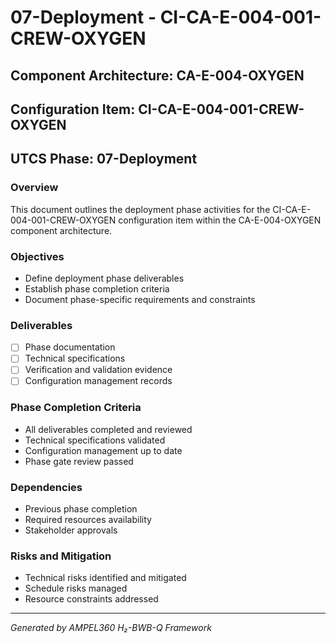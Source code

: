 # 07-Deployment - CI-CA-E-004-001-CREW-OXYGEN

## Component Architecture: CA-E-004-OXYGEN
## Configuration Item: CI-CA-E-004-001-CREW-OXYGEN
## UTCS Phase: 07-Deployment

### Overview
This document outlines the deployment phase activities for the CI-CA-E-004-001-CREW-OXYGEN configuration item within the CA-E-004-OXYGEN component architecture.

### Objectives
- Define deployment phase deliverables
- Establish phase completion criteria
- Document phase-specific requirements and constraints

### Deliverables
- [ ] Phase documentation
- [ ] Technical specifications
- [ ] Verification and validation evidence
- [ ] Configuration management records

### Phase Completion Criteria
- All deliverables completed and reviewed
- Technical specifications validated
- Configuration management up to date
- Phase gate review passed

### Dependencies
- Previous phase completion
- Required resources availability
- Stakeholder approvals

### Risks and Mitigation
- Technical risks identified and mitigated
- Schedule risks managed
- Resource constraints addressed

---
*Generated by AMPEL360 H₂-BWB-Q Framework*
